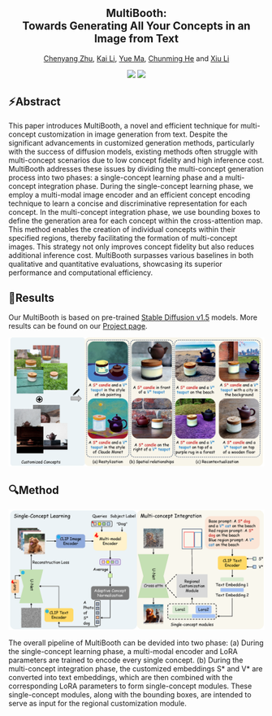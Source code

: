 <div align="center">
<h2><font> MultiBooth: </font></center> <br> <center>Towards Generating All Your Concepts in an Image from Text</h2>

[Chenyang Zhu](https://chenyangzhu1.github.io/), [Kai Li](https://kailigo.github.io/), [Yue Ma](https://mayuelala.github.io/), [Chunming He](https://chunminghe.github.io/) and [Xiu Li](https://scholar.google.com/citations?user=Xrh1OIUAAAAJ&hl=zh-CN&oi=sra)

<a href='https://arxiv.org/abs/TODO'><img src='https://img.shields.io/badge/ArXiv-TODO-red'></a>
<a href='https://multibooth.github.io/'><img src='https://img.shields.io/badge/Project-Page-Green'></a>

</div>

## ⚡️Abstract
This paper introduces MultiBooth, a novel and efficient technique for multi-concept customization in image generation from text. Despite the significant advancements in customized generation methods, particularly with the success of diffusion models, existing methods often struggle with multi-concept scenarios due to low concept fidelity and high inference cost. MultiBooth addresses these issues by dividing the multi-concept generation process into two phases: a single-concept learning phase and a multi-concept integration phase. During the single-concept learning phase, we employ a multi-modal image encoder and an efficient concept encoding technique to learn a concise and discriminative representation for each concept. In the multi-concept integration phase, we use bounding boxes to define the generation area for each concept within the cross-attention map. This method enables the creation of individual concepts within their specified regions, thereby facilitating the formation of multi-concept images. This strategy not only improves concept fidelity but also reduces additional inference cost. MultiBooth surpasses various baselines in both qualitative and quantitative evaluations, showcasing its superior performance and computational efficiency.

## 🌴Results
Our MultiBooth is based on pre-trained [Stable Diffusion v1.5](https://huggingface.co/runwayml/stable-diffusion-v1-5) models. More results can be found on our [Project page](https://multibooth.github.io/).

![results](img/Title-case.png "results")

## 🔍Method
![method](img/Framework.png "method")

The overall pipeline of MultiBooth can be devided into two phase: (a) During the single-concept learning phase, a multi-modal encoder and LoRA parameters are trained to encode every single concept. (b) During the multi-concept integration phase, the customized embeddings S* and V* are converted into text embeddings, which are then combined with the corresponding LoRA parameters to form single-concept modules. These single-concept modules, along with the bounding boxes, are intended to serve as input for the regional customization module.